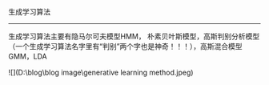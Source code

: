 生成学习算法

***

生成学习算法主要有隐马尔可夫模型HMM， 朴素贝叶斯模型，高斯判别分析模型（一个生成学习算法名字里有“判别”两个字也是神奇！！！），高斯混合模型GMM，LDA

![](D:\blog\blog image\generative learning method.jpeg)